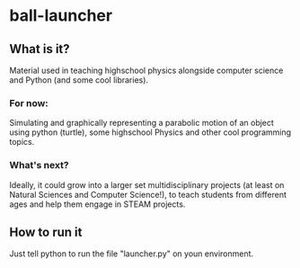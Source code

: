 # ball-launcher

## What is it?

Material used in teaching highschool physics alongside computer science and Python (and some cool libraries).

### For now:

Simulating and graphically representing a parabolic motion of an object using python (turtle), some highschool Physics and other cool programming topics.

### What's next?

Ideally, it could grow into a larger set multidisciplinary projects (at least on Natural Sciences and Computer Science!), to teach students from different ages and help them engage in STEAM projects.

## How to run it

Just tell python to run the file "launcher.py" on youn environment.
